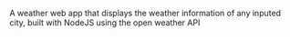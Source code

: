 A weather web app that displays the weather information of any inputed city, built with NodeJS using the open weather API
